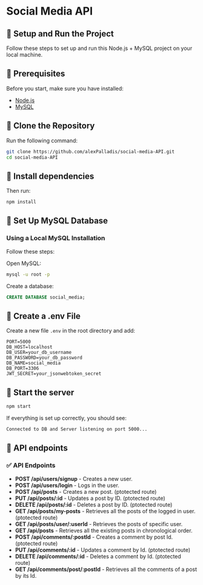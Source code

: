 # Social Media API

## 🚀 Setup and Run the Project

Follow these steps to set up and run this Node.js + MySQL project on your local machine.

## 🔹 Prerequisites

Before you start, make sure you have installed:
- [Node.js](https://nodejs.org/)
- [MySQL](https://www.mysql.com/) 

## 🔹 Clone the Repository

Run the following command:

```sh
git clone https://github.com/alexPalladis/social-media-API.git
cd social-media-API
```

## 🔹 Install dependencies

Then run:

```sh
npm install
```

## 🔹 Set Up MySQL Database

###  Using a Local MySQL Installation

Follow these steps:

Open MySQL:

```sh
mysql -u root -p
```

Create a database:

```sql
CREATE DATABASE social_media;
```

## 🔹 Create a .env File

Create a new file `.env` in the root directory and add:

```env
PORT=5000
DB_HOST=localhost
DB_USER=your_db_username
DB_PASSWORD=your_db_password
DB_NAME=social_media
DB_PORT=3306
JWT_SECRET=your_jsonwebtoken_secret
```

## 🔹 Start the server

```sh
npm start
```
If everything is set up correctly, you should see:

```sh
Connected to DB and Server listening on port 5000...
```

## 🔹 API endpoints

### ✅ API Endpoints

- **POST /api/users/signup** - Creates a new user.
- **POST /api/users/login** - Logs in the user.
- **POST /api/posts** - Creates a new post. (ptotected route)
- **PUT /api/posts/:id** - Updates a post by ID. (ptotected route)
- **DELETE /api/posts/:id** - Deletes a post by ID. (ptotected route)
- **GET /api/posts/my-posts** - Retrieves all the posts of the logged in user. (ptotected route)
- **GET /api/posts/user/:userId** - Retrieves the posts of specific user.
- **GET /api/posts** - Retrieves all the existing posts in chronological order.
- **POST /api/comments/:postId** - Creates a comment by post Id. (ptotected route)
- **PUT /api/comments/:id** - Updates a comment by Id. (ptotected route)
- **DELETE /api/comments/:id** - Deletes a comment by Id. (ptotected route)
- **GET /api/comments/post/:postId** - Retrieves all the comments of a post by its Id.


